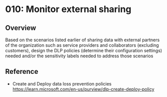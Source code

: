 # 010: Monitor external sharing

## Overview

Based on the scenarios listed earlier of sharing data with external partners of the organization such as service providers and collaborators (excluding customers), design the DLP policies (determine their configuration settings) needed and/or the sensitivity labels needed to address those scenarios

## Reference

* Create and Deploy data loss prevention policies https://learn.microsoft.com/en-us/purview/dlp-create-deploy-policy

